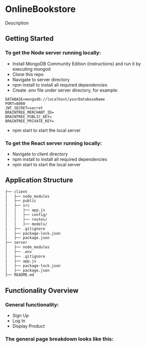 # OnlineBookstore
Description

## Getting Started

### To get the Node server running locally:

* Install MongoDB Community Edition (instructions) and run it by executing mongod
* Clone this repo
* Navigate to server directory
* npm install to install all required dependencies
* Create .env file under server directory, for example:
```
DATABASE=mongodb://localhost/yourDatabaseName
PORT=8000
JWT_SECRET=secret
BRAINTREE_MERCHANT_ID=
BRAINTREE_PUBLIC_KEY=
BRAINTREE_PRIVATE_KEY=
```
* npm start to start the local server

### To get the React server running locally:

* Navigate to client directory
* npm install to install all required dependencies
* npm start to start the local server

## Application Structure


```bash
├── client
│   ├── node_modules 
│   ├── public    
│   ├── src
│   │   ├── app.js
│   │   ├── config/
│   │   ├── routes/
│   │   ├── models/
│   ├── .gitignore
│   ├── package-lock.json
│   ├── package.json
├── server
│   ├── node_modules 
│   ├── .env    
│   ├── .gitignore
│   ├── app.js
│   ├── package-lock.json
│   ├── package.json
├── README.md
```
## Functionality Overview


### General functionality:
* Sign Up
* Log In
* Display Product
### The general page breakdown looks like this:


